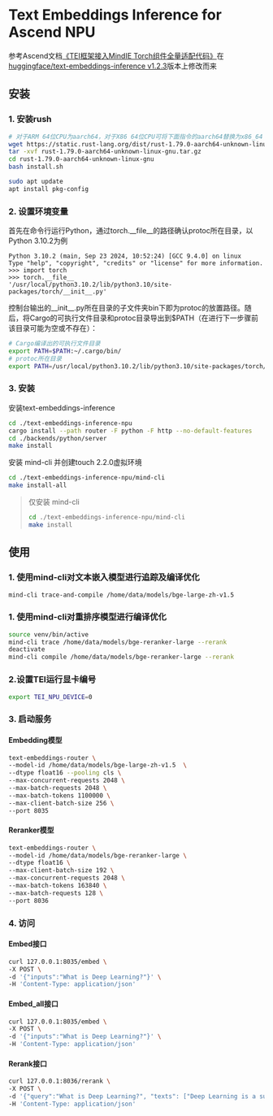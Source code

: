 # Text Embeddings Inference for Ascend NPU

参考Ascend文档[《TEI框架接入MindIE Torch组件全量适配代码》](https://www.hiascend.com/document/detail/zh/mindie/10RC3/mindietorch/Torchdev/mindie_torch0171.html)在[huggingface/text-embeddings-inference v1.2.3](https://github.com/huggingface/text-embeddings-inference/tree/v1.2.3)版本上修改而来

## 安装
### 1. 安装rush
```bash
# 对于ARM 64位CPU为aarch64，对于X86 64位CPU可将下面指令的aarch64替换为x86_64
wget https://static.rust-lang.org/dist/rust-1.79.0-aarch64-unknown-linux-gnu.tar.gz --no-check-certificate
tar -xvf rust-1.79.0-aarch64-unknown-linux-gnu.tar.gz
cd rust-1.79.0-aarch64-unknown-linux-gnu
bash install.sh

sudo apt update
apt install pkg-config
```
### 2. 设置环境变量
首先在命令行运行Python，通过torch.__file__的路径确认protoc所在目录，以Python 3.10.2为例
```
Python 3.10.2 (main, Sep 23 2024, 10:52:24) [GCC 9.4.0] on linux
Type "help", "copyright", "credits" or "license" for more information.
>>> import torch
>>> torch.__file__
'/usr/local/python3.10.2/lib/python3.10/site-packages/torch/__init__.py'
```
控制台输出的__init__.py所在目录的子文件夹bin下即为protoc的放置路径。随后，将Cargo的可执行文件目录和protoc目录导出到$PATH（在进行下一步骤前该目录可能为空或不存在）：
```bash
# Cargo编译出的可执行文件目录
export PATH=$PATH:~/.cargo/bin/
# protoc所在目录 
export PATH=/usr/local/python3.10.2/lib/python3.10/site-packages/torch/bin:$PATH
```
### 3. 安装
安装text-embeddings-inference
```bash
cd ./text-embeddings-inference-npu
cargo install --path router -F python -F http --no-default-features
cd ./backends/python/server
make install
```
安装 mind-cli 并创建touch 2.2.0虚拟环境
```bash
cd ./text-embeddings-inference-npu/mind-cli
make install-all
```
> 仅安装 mind-cli
> ```bash
> cd ./text-embeddings-inference-npu/mind-cli
> make install
> ```

## 使用
### 1. 使用mind-cli对文本嵌入模型进行追踪及编译优化
```bash
mind-cli trace-and-compile /home/data/models/bge-large-zh-v1.5
```
### 1. 使用mind-cli对重排序模型进行编译优化
```bash
source venv/bin/active
mind-cli trace /home/data/models/bge-reranker-large --rerank
deactivate
mind-cli compile /home/data/models/bge-reranker-large --rerank
```

### 2.设置TEI运行显卡编号 
```bash
export TEI_NPU_DEVICE=0
```

### 3. 启动服务
####  Embedding模型
```bash
text-embeddings-router \
--model-id /home/data/models/bge-large-zh-v1.5  \
--dtype float16 --pooling cls \
--max-concurrent-requests 2048 \
--max-batch-requests 2048 \
--max-batch-tokens 1100000 \
--max-client-batch-size 256 \
--port 8035
```
####  Reranker模型
```bash
text-embeddings-router \
--model-id /home/data/models/bge-reranker-large \
--dtype float16 \
--max-client-batch-size 192 \
--max-concurrent-requests 2048 \
--max-batch-tokens 163840 \
--max-batch-requests 128 \
--port 8036
```
### 4. 访问
#### Embed接口
```bash
curl 127.0.0.1:8035/embed \ 
-X POST \
-d '{"inputs":"What is Deep Learning?"}' \     
-H 'Content-Type: application/json'
```

#### Embed_all接口
```bash
curl 127.0.0.1:8035/embed \ 
-X POST \
-d '{"inputs":"What is Deep Learning?"}' \     
-H 'Content-Type: application/json'
```

#### Rerank接口
```bash
curl 127.0.0.1:8036/rerank \
-X POST \
-d '{"query":"What is Deep Learning?", "texts": ["Deep Learning is a sub-filed of Machin Learning.", "Deep learning is a country."]}' \
-H 'Content-Type: application/json'
```

